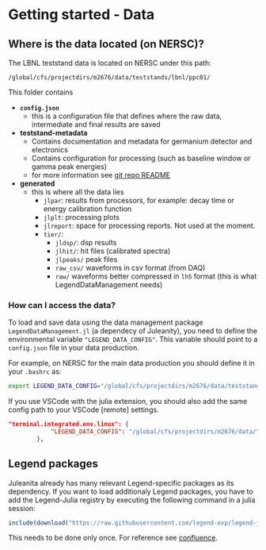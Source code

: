 # Getting started - Data

## Where is the data located (on NERSC)?
The LBNL teststand data is located on NERSC under this path: 
```
/global/cfs/projectdirs/m2676/data/teststands/lbnl/ppc01/
```

This folder contains
- **`config.json`**
    - this is a configuration file that defines where the raw data, intermediate and final results are saved
- **teststand-metadata**
    - Contains documentation and metadata for germanium detector and electronics
    - Contains configuration for processing (such as baseline window or gamma peak energies)
    - for more information see [git repo README](https://github.com/LisaSchlueter/teststand-metadata)
- **generated** 
    - this is where all the data lies
        - `jlpar`: results from processors, for example: decay time or energy calibration function
        - `jlplt`: processing plots
        - `jlreport`: space for processing reports. Not used at the moment. 
        - `tier/`: 
            - `jldsp/`: dsp results
            - `jlhit/`: hit files (calibrated spectra)
            - `jlpeaks/` peak files
            - `raw_csv/` waveforms in csv format (from DAQ)
            - `raw/` waveforms better compressed in `lh5` format (this is what LegendDataManagement needs)
            
### How can I access the data?
To load and save data using the data management package `LegendDataManagement.jl` (a dependecy of Juleanity), you need to define the environmental variable `"LEGEND_DATA_CONFIG"`. This variable should point to a `config.json` file in your data production. 

For example, on NERSC for the main data production you should define it in your `.bashrc` as:

``` bash
export LEGEND_DATA_CONFIG="/global/cfs/projectdirs/m2676/data/teststands/lbnl/ppc01/config.json"
```

If you use VSCode with the julia extension, you should also add the same config path to your VSCode [remote] settings. 
``` json
"terminal.integrated.env.linux": {
            "LEGEND_DATA_CONFIG": "/global/cfs/projectdirs/m2676/data/teststands/lbnl/ppc01/config.json"
        },
```

## Legend packages
Juleanita already has many relevant Legend-specific packages as its dependency. If you want to load additionaly Legend packages, you have to add the Legend-Julia registry by executing the following command in a julia session:
``` julia
include(download("https://raw.githubusercontent.com/legend-exp/legend-julia-tutorial/main/legend_julia_setup.jl"))
```

This needs to be done only once. For reference see [confluence](https://legend-exp.atlassian.net/wiki/spaces/LEGEND/pages/494632973/Julia+Software+Stack#The-LEGEND-Julia-package-registry).
